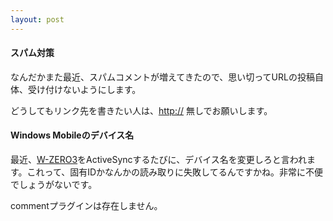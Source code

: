 ```yaml
---
layout: post
---
```

<h4>スパム対策</h4>
<p>なんだかまた最近、スパムコメントが増えてきたので、思い切ってURLの投稿自体、受け付けないようにします。</p>
<p>どうしてもリンク先を書きたい人は、<a href="http://">http://</a> 無しでお願いします。</p>
<h4>Windows Mobileのデバイス名</h4>
<p>最近、<a href="/?page=SHARP+WS003SH" class="wikipage">W-ZERO3</a>をActiveSyncするたびに、デバイス名を変更しろと言われます。これって、固有IDかなんかの読み取りに失敗してるんですかね。非常に不便でしょうがないです。</p>
<p><span class="error">commentプラグインは存在しません。</span> </p>
